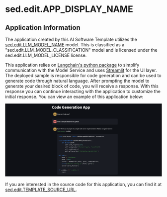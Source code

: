 <!-- Original Recipe README: https://github.com/containers/ai-lab-recipes/blob/main/recipes/natural_language_processing/codegen/README.md
-->

# sed.edit.APP_DISPLAY_NAME

## Application Information

The application created by this AI Software Template utilizes the [sed.edit.LLM_MODEL_NAME](sed.edit.LLM_MODEL_SRC) model. This is classified as a "sed.edit.LLM_MODEL_CLASSIFICATION" model and is licensed under the sed.edit.LLM_MODEL_LICENSE license.

This application relies on [Langchain's python package](https://python.langchain.com/docs/introduction/) to simplify communication with the Model Service and uses [Streamlit](https://streamlit.io/) for the UI layer. The deployed sample is responsible for code generation and can be used to generate code through natural language. After prompting the model to generate your desired block of code, you will receive a response. With this response you can continue interacting with the application to customize the initial response. You can view an example of this application below:

![image](./images/codegen.png)

If you are interested in the source code for this application, you can find it at [sed.edit.TEMPLATE_SOURCE_URL](sed.edit.TEMPLATE_SOURCE_URL).